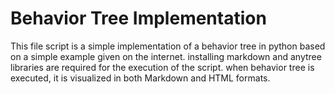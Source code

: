 # Behavior Tree Implementation

This file script is a simple implementation of a behavior tree in python based on a simple example given on the internet. installing markdown and anytree libraries are required for the execution of the script. when behavior tree is executed, it is visualized in both Markdown and HTML formats.

